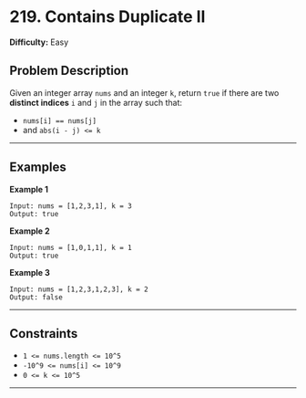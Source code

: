 # 219. Contains Duplicate II

**Difficulty:** Easy

## Problem Description

Given an integer array `nums` and an integer `k`, return `true` if there are two **distinct indices** `i` and `j` in the array such that:
- `nums[i] == nums[j]` 
- and `abs(i - j) <= k`

---

## Examples

**Example 1**
```
Input: nums = [1,2,3,1], k = 3
Output: true
```

**Example 2**
```
Input: nums = [1,0,1,1], k = 1
Output: true
```

**Example 3**
```
Input: nums = [1,2,3,1,2,3], k = 2
Output: false
```

---

## Constraints

- `1 <= nums.length <= 10^5`
- `-10^9 <= nums[i] <= 10^9`
- `0 <= k <= 10^5`

---
